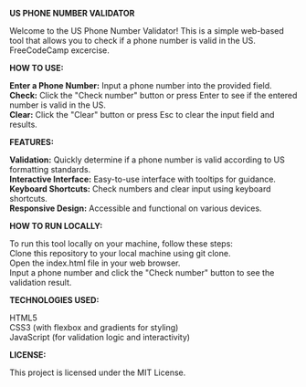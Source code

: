 **US PHONE NUMBER VALIDATOR**

Welcome to the US Phone Number Validator! This is a simple web-based tool that allows you to check if a phone number is valid in the US. FreeCodeCamp excercise.

**HOW TO USE:** 

**Enter a Phone Number:** Input a phone number into the provided field.<br />
**Check:** Click the "Check number" button or press Enter to see if the entered number is valid in the US.<br />
**Clear:** Click the "Clear" button or press Esc to clear the input field and results.

**FEATURES:**

**Validation:** Quickly determine if a phone number is valid according to US formatting standards.<br />
**Interactive Interface:** Easy-to-use interface with tooltips for guidance.<br />
**Keyboard Shortcuts:** Check numbers and clear input using keyboard shortcuts.<br />
**Responsive Design:** Accessible and functional on various devices.

**HOW TO RUN LOCALLY:**

To run this tool locally on your machine, follow these steps:<br />
Clone this repository to your local machine using git clone.<br />
Open the index.html file in your web browser.<br />
Input a phone number and click the "Check number" button to see the validation result.

**TECHNOLOGIES USED:**

HTML5<br />
CSS3 (with flexbox and gradients for styling)<br />
JavaScript (for validation logic and interactivity)

**LICENSE:**

This project is licensed under the MIT License.
